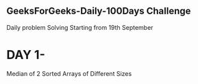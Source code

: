 ## GeeksForGeeks-Daily-100Days Challenge
Daily problem Solving
Starting from 19th September

# DAY 1-

Median of 2 Sorted Arrays of Different Sizes

